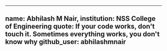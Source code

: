 
---
name: Abhilash M Nair,
institution: NSS College of Engineering
quote: If your code works, don't touch it. Sometimes everything works, you don't know why
github_user: abhilashmnair
---
